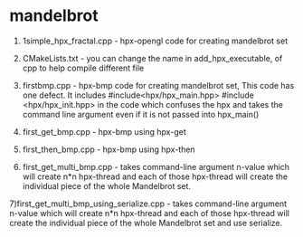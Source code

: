 mandelbrot
==========

1) 1simple_hpx_fractal.cpp                  -  hpx-opengl code for creating mandelbrot set

2) CMakeLists.txt                            - you can change the name in add_hpx_executable, of cpp to help compile different file

3) firstbmp.cpp                              - hpx-bmp code for creating mandelbrot set, This code has one defect. It includes #include<hpx/hpx_main.hpp> 
                                               #include <hpx/hpx_init.hpp> in the code which confuses the hpx and 
                                               takes the command line argument even if it is not passed into
                                               hpx_main()

4) first_get_bmp.cpp                         - hpx-bmp using hpx-get

5) first_then_bmp.cpp                        - hpx-bmp using hpx-then

6) first_get_multi_bmp.cpp                   - takes command-line argument n-value which will create n*n hpx-thread and each of those
                             hpx-thread will create the individual piece of the whole Mandelbrot set. 
                             
7)first_get_multi_bmp_using_serialize.cpp     - takes command-line argument n-value which will create n*n hpx-thread and each of those
          hpx-thread will create the individual piece of the whole Mandelbrot set and use serialize. 
